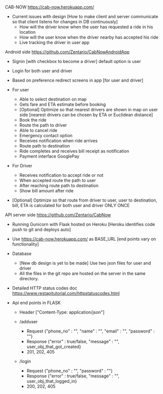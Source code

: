 CAB-NOW		https://cab-now.herokuapp.com/

- Current issues with design [How to make client and server communicate so that client listens for changes in DB continuously]
	- How will the driver know when the user has requested a ride in his location
	- How will the user know when the driver nearby has accepted his ride
	- Live tracking the driver in user app


Android side	https://github.com/Zentario/CabNowAndroidApp

- Signin [with checkbox to become a driver] default option is user
- Login for both user and driver
- Based on preference redirect screens in app [for user and driver]

- For user
	- Able to select destination on map
	- Gets fare and ETA estimate before booking
	- [Optional] Optimize so that nearest drivers are shown in map on user side
	   [nearest drivers can be chosen by ETA or Euclidean distance]
	- Book the ride
	- Route the path to driver
	- Able to cancel ride
	- Emergency contact option
	- Receives notification when ride arrives
	- Route path to destination
	- Ride completes and receives bill receipt as notification
	- Payment interface GooglePay

- For Driver
	- Receives notification to accept ride or not
	- When accepted route the path to user
	- After reaching route path to destination
	- Show bill amount after ride

- [Optional] Optimize so that route from driver to user, user to destination, bill, ETA is calculated
   for both user and driver ONLY ONCE


API server side	 https://github.com/Zentario/CabNow

- Running Gunicorn with Flask hosted on Heroku [Heroku identifies code push to git and deploys auto]
- Use https://cab-now.herokuapp.com/ as BASE_URL [end points vary on functionality]

- Database
	- [New db design is yet to be made] Use two json files for user and driver
	- All the files in the git repo are hosted on the server in the same directory.


- Detailed HTTP status codes doc https://www.restapitutorial.com/httpstatuscodes.html
- Api end points in FLASK 
	- Header ["Content-Type: application/json"]

	- /adduser
		- Request  {"phone_no" : "", "name" : "", "email" : "", "password" : ""}
		- Response {"error" : true/false, "message" : "", user_obj_that_got_created}
		- 201, 202, 405
	
	- /login
		- Request  {"phone_no" : "", "password" : ""}
		- Response {"error" : true/false, "message" : "", user_obj_that_logged_in}
		- 200, 202, 405